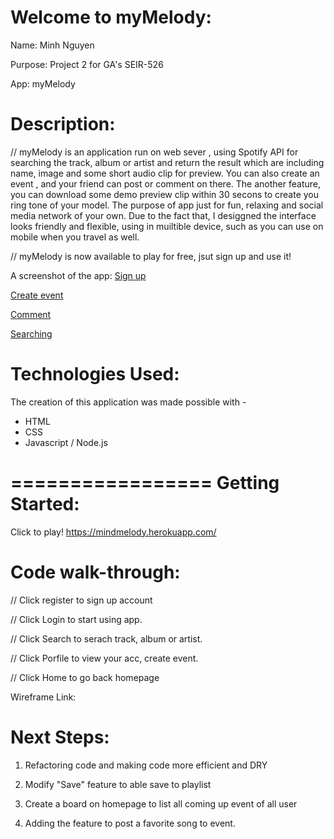 

Welcome to myMelody:
======================================

Name: Minh Nguyen 

Purpose: Project 2 for GA's SEIR-526

App: myMelody


Description:
======================================

// myMelody is an application run on web sever , using Spotify API for searching the track, album or artist and return the result which are including name, image and some short audio clip for preview. You can also create an event , and your friend can post or comment on there. The another feature, you can download some demo preview clip within 30 secons to create you ring tone of your model. The purpose of app just for fun, relaxing and social media network of your own. Due to the fact that, I desiggned the interface looks friendly and flexible, using in muiltible device, such as you can use on mobile when you travel as well.

// myMelody is now available to play for free, jsut sign up and use it!

A screenshot of the app:
   [Sign up](https://i.imgur.com/tw2Cykh.png)
   
   [Create event](https://i.imgur.com/GsZWbhR.png)
   
   [Comment](https://i.imgur.com/RDSC4RR.png)
   
   [Searching](https://i.imgur.com/I7ZdaiB.png)


Technologies Used:
======================================

The creation of this application was made possible with - 

 - HTML
 - CSS
 - Javascript / Node.js

=================
Getting Started:
=================

Click to play!
https://mindmelody.herokuapp.com/


Code walk-through:
======================================

// Click register to sign up account

// Click Login to start using app.

// Click Search to serach track, album or artist.

// Click Porfile to view your acc, create event. 

// Click Home to go back homepage

Wireframe Link:



Next Steps:
======================================

1. Refactoring code and making code more efficient and DRY

2. Modify "Save" feature to able save to playlist

3. Create a board on homepage to list all coming up event of all user

4. Adding the feature to post a favorite song to event. 
